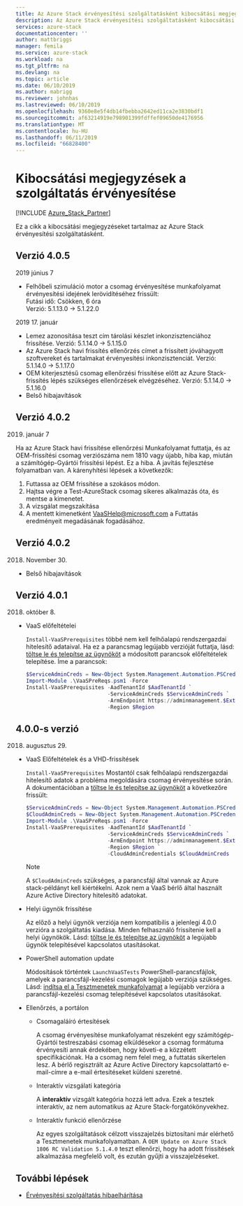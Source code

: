 ```yaml
---
title: Az Azure Stack érvényesítési szolgáltatásként kibocsátási megjegyzések |} A Microsoft Docs
description: Az Azure Stack érvényesítési szolgáltatásként kibocsátási megjegyzéseket.
services: azure-stack
documentationcenter: ''
author: mattbriggs
manager: femila
ms.service: azure-stack
ms.workload: na
ms.tgt_pltfrm: na
ms.devlang: na
ms.topic: article
ms.date: 06/10/2019
ms.author: mabrigg
ms.reviewer: johnhas
ms.lastreviewed: 06/10/2019
ms.openlocfilehash: 9360e8e5f4db14fbebba2642ed11ca2e3830bdf1
ms.sourcegitcommit: af63214919e798901399fdffef09650de4176956
ms.translationtype: MT
ms.contentlocale: hu-HU
ms.lasthandoff: 06/11/2019
ms.locfileid: "66828400"
---
```

# <a name="release-notes-for-validation-as-a-service"></a>Kibocsátási megjegyzések a szolgáltatás érvényesítése

[!INCLUDE [Azure_Stack_Partner](./includes/azure-stack-partner-appliesto.md)]

Ez a cikk a kibocsátási megjegyzéseket tartalmaz az Azure Stack érvényesítési szolgáltatásként.

## <a name="version-405"></a>Verzió 4.0.5

2019 június 7

- Felhőbeli szimuláció motor a csomag érvényesítése munkafolyamat érvényesítési idejének lerövidítéséhez frissült:  
    Futási idő: Csökken, 6 óra  
    Verzió: 5.1.13.0 -> 5.1.22.0  


2019 17. január

- Lemez azonosítása teszt cím tárolási készlet inkonzisztenciához frissítése. Verzió: 5.1.14.0 -> 5.1.15.0
- Az Azure Stack havi frissítés ellenőrzés címet a frissített jóváhagyott szoftvereket és tartalmakat érvényesítési inkonzisztenciát. Verzió: 5.1.14.0 -> 5.1.17.0
- OEM kiterjesztésű csomag ellenőrzési frissítése előtt az Azure Stack-frissítés lépés szükséges ellenőrzések elvégzéséhez. Verzió: 5.1.14.0 -> 5.1.16.0
- Belső hibajavítások

## <a name="version-402"></a>Verzió 4.0.2

2019. január 7

Ha az Azure Stack havi frissítése ellenőrzési Munkafolyamat futtatja, és az OEM-frissítési csomag verziószáma nem 1810 vagy újabb, hiba kap, miután a számítógép-Gyártói frissítési lépést. Ez a hiba. A javítás fejlesztése folyamatban van. A kárenyhítési lépések a következők:

1. Futtassa az OEM frissítése a szokásos módon.
2. Hajtsa végre a Test-AzureStack csomag sikeres alkalmazás óta, és mentse a kimenetet.
3. A vizsgálat megszakítása
4. A mentett kimenetként VaaSHelp@microsoft.com a Futtatás eredményeit megadásának fogadásához.

## <a name="version-402"></a>Verzió 4.0.2

2018. November 30.

- Belső hibajavítások

## <a name="version-401"></a>Verzió 4.0.1

2018. október 8.

- VaaS előfeltételei

    `Install-VaaSPrerequisites` többé nem kell felhőalapú rendszergazdai hitelesítő adataival. Ha ez a parancsmag legújabb verzióját futtatja, lásd: [töltse le és telepítse az ügynököt](azure-stack-vaas-local-agent.md#download-and-install-the-agent) a módosított parancsok előfeltételek telepítése. Íme a parancsok:

    ```powershell
    $ServiceAdminCreds = New-Object System.Management.Automation.PSCredential "<aadServiceAdminUser>", (ConvertTo-SecureString "<aadServiceAdminPassword>" -AsPlainText -Force)
    Import-Module .\VaaSPreReqs.psm1 -Force
    Install-VaaSPrerequisites -AadTenantId $AadTenantId `
                              -ServiceAdminCreds $ServiceAdminCreds `
                              -ArmEndpoint https://adminmanagement.$ExternalFqdn `
                              -Region $Region
    ```

## <a name="version-400"></a>4.0.0-s verzió

2018. augusztus 29.

- VaaS Előfeltételek és a VHD-frissítések

    `Install-VaaSPrerequisites` Mostantól csak felhőalapú rendszergazdai hitelesítő adatok a probléma megoldására csomag érvényesítése során. A dokumentációban a [töltse le és telepítse az ügynököt](azure-stack-vaas-local-agent.md#download-and-install-the-agent) a következőre frissült:

    ```powershell
    $ServiceAdminCreds = New-Object System.Management.Automation.PSCredential "<aadServiceAdminUser>", (ConvertTo-SecureString "<aadServiceAdminPassword>" -AsPlainText -Force)
    $CloudAdminCreds = New-Object System.Management.Automation.PSCredential "<cloudAdminDomain\username>", (ConvertTo-SecureString "<cloudAdminPassword>" -AsPlainText -Force)
    Import-Module .\VaaSPreReqs.psm1 -Force
    Install-VaaSPrerequisites -AadTenantId $AadTenantId `
                              -ServiceAdminCreds $ServiceAdminCreds `
                              -ArmEndpoint https://adminmanagement.$ExternalFqdn `
                              -Region $Region `
                              -CloudAdminCredentials $CloudAdminCreds
    ```
    > [!NOTE]
    > A `$CloudAdminCreds` szükséges, a parancsfájl által vannak az Azure stack-példányt kell kiértékelni. Azok nem a VaaS bérlő által használt Azure Active Directory hitelesítő adatokat.

- Helyi ügynök frissítése

    Az előző a helyi ügynök verziója nem kompatibilis a jelenlegi 4.0.0 verzióra a szolgáltatás kiadása. Minden felhasználó frissítenie kell a helyi ügynökök. Lásd: [töltse le és telepítse az ügynököt](azure-stack-vaas-local-agent.md#download-and-install-the-agent) a legújabb ügynök telepítésével kapcsolatos utasításokat.

- PowerShell automation update

    Módosítások történtek `LaunchVaaSTests` PowerShell-parancsfájlok, amelyek a parancsfájl-kezelési csomagok legújabb verziója szükséges. Lásd: [indítsa el a Tesztmenetek munkafolyamat](azure-stack-vaas-automate-with-powershell.md#launch-the-test-pass-workflow) a legújabb verzióra a parancsfájl-kezelési csomag telepítésével kapcsolatos utasításokat.

- Ellenőrzés, a portálon

  - Csomagaláíró értesítések

    A csomag érvényesítése munkafolyamat részeként egy számítógép-Gyártói testreszabási csomag elküldésekor a csomag formátuma érvényesíti annak érdekében, hogy követi-e a közzétett specifikációnak. Ha a csomag nem felel meg, a futtatás sikertelen lesz. A bérlő regisztrált az Azure Active Directory kapcsolattartó e-mail-címre a e-mail értesítéseket küldeni szeretné.

  - Interaktív vizsgálati kategória

    A **interaktív** vizsgált kategória hozzá lett adva. Ezek a tesztek interaktív, az nem automatikus az Azure Stack-forgatókönyvekhez.

  - Interaktív funkció ellenőrzése

    Az egyes szolgáltatások célzott visszajelzés biztosítani már elérhető a Tesztmenetek munkafolyamatban. A `OEM Update on Azure Stack 1806 RC Validation 5.1.4.0` teszt ellenőrzi, hogy ha adott frissítések alkalmazása megfelelő volt, és ezután gyűjti a visszajelzéseket.

## <a name="next-steps"></a>További lépések

- [Érvényesítési szolgáltatás hibaelhárítása](azure-stack-vaas-troubleshoot.md)

